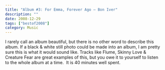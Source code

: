 ```yaml
---
title: "Album #3: For Emma, Forever Ago – Bon Iver"
description: ""
date: 2008-12-29
tags: ["bestof2008"]
category: Music
---
```



I rarely call an album beautiful, but there is no other word to describe this album. If a black &amp; white still photo could be made into an album, I am pretty sure this is what it would sound like. Tracks like Flume, Skinny Love &amp; Creature Fear are great examples of this, but you owe it to yourself to listen to the whole album at a time.&nbsp; It is 40 minutes well spent.
